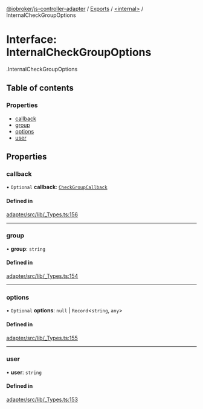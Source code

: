 [@iobroker/js-controller-adapter](../README.md) / [Exports](../modules.md) / [<internal\>](../modules/internal_.md) / InternalCheckGroupOptions

# Interface: InternalCheckGroupOptions

[<internal>](../modules/internal_.md).InternalCheckGroupOptions

## Table of contents

### Properties

- [callback](internal_.InternalCheckGroupOptions.md#callback)
- [group](internal_.InternalCheckGroupOptions.md#group)
- [options](internal_.InternalCheckGroupOptions.md#options)
- [user](internal_.InternalCheckGroupOptions.md#user)

## Properties

### callback

• `Optional` **callback**: [`CheckGroupCallback`](../modules/internal_.md#checkgroupcallback)

#### Defined in

[adapter/src/lib/_Types.ts:156](https://github.com/ioBroker/ioBroker.js-controller/blob/87eb3b2c/packages/adapter/src/lib/_Types.ts#L156)

___

### group

• **group**: `string`

#### Defined in

[adapter/src/lib/_Types.ts:154](https://github.com/ioBroker/ioBroker.js-controller/blob/87eb3b2c/packages/adapter/src/lib/_Types.ts#L154)

___

### options

• `Optional` **options**: ``null`` \| `Record`<`string`, `any`\>

#### Defined in

[adapter/src/lib/_Types.ts:155](https://github.com/ioBroker/ioBroker.js-controller/blob/87eb3b2c/packages/adapter/src/lib/_Types.ts#L155)

___

### user

• **user**: `string`

#### Defined in

[adapter/src/lib/_Types.ts:153](https://github.com/ioBroker/ioBroker.js-controller/blob/87eb3b2c/packages/adapter/src/lib/_Types.ts#L153)
